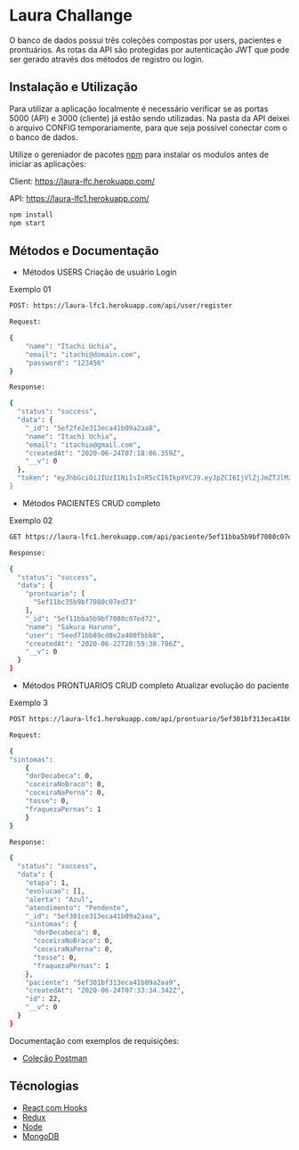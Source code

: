 # Laura Challange

O banco de dados possui três coleções compostas por users, pacientes e prontuários. 
As rotas da API são protegidas por autenticação JWT que pode ser gerado através dos métodos de registro ou login.

## Instalação e Utilização

Para utilizar a aplicação localmente é necessário verificar se as portas 5000 (API) e 3000 (cliente) já estão sendo utilizadas. 
Na pasta da API deixei o arquivo CONFIG temporariamente, para que seja possivel conectar com o o banco de dados.

Utilize o gereniador de pacotes [npm](https://docs.npmjs.com/) para instalar os modulos antes de iniciar as aplicações:

Client: https://laura-lfc.herokuapp.com/

API: https://laura-lfc1.herokuapp.com/

```bash
npm install
npm start
```
## Métodos e Documentação

- Métodos USERS 
Criação de usuário
Login

Exemplo 01

```bash
POST: https://laura-lfc1.herokuapp.com/api/user/register

Request:

{
    "name": "Itachi Uchia",
    "email": "itachi@domain.com",
    "password": "123456"
}

Response:

{
  "status": "success",
  "data": {
    "_id": "5ef2fe2e313eca41b09a2aa8",
    "name": "Itachi Uchia",
    "email": "itachio@gmail.com",
    "createdAt": "2020-06-24T07:18:06.359Z",
    "__v": 0
  },
  "token": "eyJhbGciOiJIUzI1NiIsInR5cCI6IkpXVCJ9.eyJpZCI6IjVlZjJmZTJlMzEzZWNhNDFiMDlhMmFhOCIsImlhdCI6MTU
}
```

- Métodos PACIENTES
CRUD completo

Exemplo 02

```bash
GET https://laura-lfc1.herokuapp.com/api/paciente/5ef11bba5b9bf7080c07ed72

Response:

{
  "status": "success",
  "data": {
    "prontuario": [
      "5ef11bc35b9bf7080c07ed73"
    ],
    "_id": "5ef11bba5b9bf7080c07ed72",
    "name": "Sakura Haruno",
    "user": "5eed71bb89cd8e2a400fbbb8",
    "createdAt": "2020-06-22T20:59:38.786Z",
    "__v": 0
  }
}
```

- Métodos PRONTUARIOS
CRUD completo 
Atualizar evolução do paciente

Exemplo 3

```bash
POST https://laura-lfc1.herokuapp.com/api/prontuario/5ef301bf313eca41b09a2aa9

Request:

{
"sintomas": 
	{
	"dorDecabeca": 0,
	"coceiraNoBraco": 0,
	"coceiraNaPerna": 0,
	"tosse": 0,
	"fraquezaPernas": 1
	}			
}

Response:

{
  "status": "success",
  "data": {
    "etapa": 1,
    "evolucao": [],
    "alerta": "Azul",
    "atendimento": "Pendente",
    "_id": "5ef301ce313eca41b09a2aaa",
    "sintomas": {
      "dorDecabeca": 0,
      "coceiraNoBraco": 0,
      "coceiraNaPerna": 0,
      "tosse": 0,
      "fraquezaPernas": 1
    },
    "paciente": "5ef301bf313eca41b09a2aa9",
    "createdAt": "2020-06-24T07:33:34.342Z",
    "id": 22,
    "__v": 0
  }
}
```

Documentação com exemplos de requisições:

- [Coleção Postman](https://www.getpostman.com/collections/f8f42faaf8a21e6e2adf)

## Técnologias

- [React com Hooks](https://reactjs.org/docs/getting-started.html)
- [Redux](https://redux.js.org/)
- [Node](https://nodejs.org/en/)
- [MongoDB](https://www.mongodb.com)



